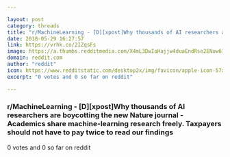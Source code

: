 ```yaml
---

layout: post
category: threads
title: "r/MachineLearning - [D][xpost]Why thousands of AI researchers are boycotting the new Nature journal - Academics share machine-learning research freely. Taxpayers should not have to pay twice to read our findings"
date: 2018-05-29 16:27:57
link: https://vrhk.co/2IZqsFs
image: https://a.thumbs.redditmedia.com/X4mL3DwIoHajjw4duaEndRse2ENow61Mr6xB1yDRR-8.jpg
domain: reddit.com
author: "reddit"
icon: https://www.redditstatic.com/desktop2x/img/favicon/apple-icon-57x57.png
excerpt: "0 votes and 0 so far on reddit"

---
```


### r/MachineLearning - [D][xpost]Why thousands of AI researchers are boycotting the new Nature journal - Academics share machine-learning research freely. Taxpayers should not have to pay twice to read our findings

0 votes and 0 so far on reddit